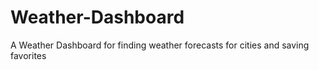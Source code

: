 # Weather-Dashboard
A Weather Dashboard for finding weather forecasts for cities and saving favorites
